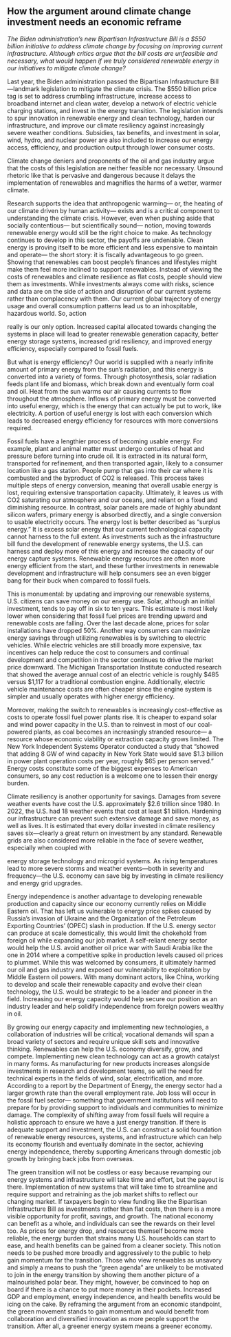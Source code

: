 ## How the argument around climate change investment needs an economic reframe

_The Biden administration’s new Bipartisan Infrastructure Bill is a $550 billion initiative to address climate change
by focusing on improving current infrastructure. Although critics argue that the bill costs are unfeasible and
necessary, what would happen if we truly considered renewable energy in our initiatives to mitigate climate
change?_

Last year, the Biden administration passed the Bipartisan Infrastructure Bill—landmark legislation to
mitigate the climate crisis. The $550 billion price tag is set to address crumbling infrastructure, increase access to
broadband internet and clean water, develop a network of electric vehicle charging stations, and invest in the energy
transition. The legislation intends to spur innovation in renewable energy and clean technology, harden our
infrastructure, and improve our climate resiliency against increasingly severe weather conditions. Subsidies, tax
benefits, and investment in solar, wind, hydro, and nuclear power are also included to increase our energy access,
efficiency, and production output through lower consumer costs.

Climate change deniers and proponents of the oil and gas industry argue that the costs of this legislation
are neither feasible nor necessary. Unsound rhetoric like that is pervasive and dangerous because it delays the
implementation of renewables and magnifies the harms of a wetter, warmer climate.

Research supports the idea that anthropogenic warming— or, the heating of our climate driven by human
activity— exists and is a critical component to understanding the climate crisis. However, even when pushing aside
that socially contentious— but scientifically sound— notion, moving towards renewable energy would still be the
right choice to make. As technology continues to develop in this sector, the payoffs are undeniable. Clean energy is
proving itself to be more efficient and less expensive to maintain and operate— the short story: it is fiscally
advantageous to go green. Showing that renewables can boost people’s finances and lifestyles might make them feel
more inclined to support renewables. Instead of viewing the costs of renewables and climate resilience as flat costs,
people should view them as investments. While investments always come with risks, science and data are on the
side of action and disruption of our current systems rather than complacency with them. Our current global
trajectory of energy usage and overall consumption patterns lead us to an inhospitable, hazardous world. So, action


really is our only option. Increased capital allocated towards changing the systems in place will lead to greater
renewable generation capacity, better energy storage systems, increased grid resiliency, and improved energy
efficiency, especially compared to fossil fuels.

But what is energy efficiency? Our world is supplied with a nearly infinite amount of primary energy from
the sun’s radiation, and this energy is converted into a variety of forms. Through photosynthesis, solar radiation
feeds plant life and biomass, which break down and eventually form coal and oil. Heat from the sun warms our air
causing currents to flow throughout the atmosphere. Inflows of primary energy must be converted into useful
energy, which is the energy that can actually be put to work, like electricity. A portion of useful energy is lost with
each conversion which leads to decreased energy efficiency for resources with more conversions required.

Fossil fuels have a lengthier process of becoming usable energy. For example, plant and animal matter
must undergo centuries of heat and pressure before turning into crude oil. It is extracted in its natural form,
transported for refinement, and then transported again, likely to a consumer location like a gas station. People pump
that gas into their car where it is combusted and the byproduct of CO2 is released. This process takes multiple steps
of energy conversion, meaning that overall usable energy is lost, requiring extensive transportation capacity.
Ultimately, it leaves us with CO2 saturating our atmosphere and our oceans, and reliant on a fixed and diminishing
resource. In contrast, solar panels are made of highly abundant silicon wafers, primary energy is absorbed directly,
and a single conversion to usable electricity occurs. The energy lost is better described as “surplus energy.” It is
excess solar energy that our current technological capacity cannot harness to the full extent. As investments such as
the infrastructure bill fund the development of renewable energy systems, the U.S. can harness and deploy more of
this energy and increase the capacity of our energy capture systems. Renewable energy resources are often more
energy efficient from the start, and these further investments in renewable development and infrastructure will help
consumers see an even bigger bang for their buck when compared to fossil fuels.

This is monumental: by updating and improving our renewable systems, U.S. citizens can save money on
our energy use. Solar, although an initial investment, tends to pay off in six to ten years. This estimate is most likely
lower when considering that fossil fuel prices are trending upward and renewable costs are falling. Over the last
decade alone, prices for solar installations have dropped 50%. Another way consumers can maximize energy savings
through utilizing renewables is by switching to electric vehicles. While electric vehicles are still broadly more
expensive, tax incentives can help reduce the cost to consumers and continual development and competition in the
sector continues to drive the market price downward. The Michigan Transportation Institute conducted research that
showed the average annual cost of an electric vehicle is roughly $485 versus $1,117 for a traditional combustion
engine. Additionally, electric vehicle maintenance costs are often cheaper since the engine system is simpler and
usually operates with higher energy efficiency.

Moreover, making the switch to renewables is increasingly cost-effective as costs to operate fossil fuel
power plants rise. It is cheaper to expand solar and wind power capacity in the U.S. than to reinvest in most of our
coal-powered plants, as coal becomes an increasingly stranded resource— a resource whose economic viability or
extraction capacity grows limited. The New York Independent Systems Operator conducted a study that “showed
that adding 8 GW of wind capacity in New York State would save $1.3 billion in power plant operation costs per
year, roughly $65 per person served.” Energy costs constitute some of the biggest expenses to American consumers,
so any cost reduction is a welcome one to lessen their energy burden.

Climate resiliency is another opportunity for savings. Damages from severe weather events have cost the
U.S. approximately $2.6 trillion since 1980. In 2022, the U.S. had 18 weather events that cost at least $1 billion.
Hardening our infrastructure can prevent such extensive damage and save money, as well as lives. It is estimated
that every dollar invested in climate resiliency saves six—clearly a great return on investment by any standard.
Renewable grids are also considered more reliable in the face of severe weather, especially when coupled with


energy storage technology and microgrid systems. As rising temperatures lead to more severe storms and weather
events—both in severity and frequency—the U.S. economy can save big by investing in climate resiliency and
energy grid upgrades.

Energy independence is another advantage to developing renewable production and capacity since our
economy currently relies on Middle Eastern oil. That has left us vulnerable to energy price spikes caused by
Russia’s invasion of Ukraine and the Organization of the Petroleum Exporting Countries’ (OPEC) slash in
production. If the U.S. energy sector can produce at scale domestically, this would limit the chokehold from foreign
oil while expanding our job market. A self-reliant energy sector would help the U.S. avoid another oil price war with
Saudi Arabia like the one in 2014 where a competitive spike in production levels caused oil prices to plummet.
While this was welcomed by consumers, it ultimately harmed our oil and gas industry and exposed our vulnerability
to exploitation by Middle Eastern oil powers. With many dominant actors, like China, working to develop and scale
their renewable capacity and evolve their clean technology, the U.S. would be strategic to be a leader and pioneer in
the field. Increasing our energy capacity would help secure our position as an industry leader and help solidify
independence from foreign powers wealthy in oil.

By growing our energy capacity and implementing new technologies, a collaboration of industries will be
critical; vocational demands will span a broad variety of sectors and require unique skill sets and innovative
thinking. Renewables can help the U.S. economy diversify, grow, and compete. Implementing new clean technology
can act as a growth catalyst in many forms. As manufacturing for new products increases alongside investments in
research and development teams, so will the need for technical experts in the fields of wind, solar, electrification,
and more. According to a report by the Department of Energy, the energy sector had a larger growth rate than the
overall employment rate. Job loss will occur in the fossil fuel sector— something that government institutions will
need to prepare for by providing support to individuals and communities to minimize damage. The complexity of
shifting away from fossil fuels will require a holistic approach to ensure we have a just energy transition. If there is
adequate support and investment, the U.S. can construct a solid foundation of renewable energy resources, systems,
and infrastructure which can help its economy flourish and eventually dominate in the sector, achieving energy
independence, thereby supporting Americans through domestic job growth by bringing back jobs from overseas.

The green transition will not be costless or easy because revamping our energy systems and infrastructure
will take time and effort, but the payout is there. Implementation of new systems that will take time to streamline
and require support and retraining as the job market shifts to reflect our changing market. If taxpayers begin to view
funding like the Bipartisan Infrastructure Bill as investments rather than flat costs, then there is a more visible
opportunity for profit, savings, and growth. The national economy can benefit as a whole, and individuals can see
the rewards on their level too. As prices for energy drop, and resources themself become more reliable, the energy
burden that strains many U.S. households can start to ease, and health benefits can be gained from a cleaner society.
This notion needs to be pushed more broadly and aggressively to the public to help gain momentum for the
transition. Those who view renewables as unsavory and simply a means to push the “green agenda” are unlikely to
be motivated to join in the energy transition by showing them another picture of a malnourished polar bear. They
might, however, be convinced to hop on board if there is a chance to put more money in their pockets. Increased
GDP and employment, energy independence, and health benefits would be icing on the cake. By reframing the
argument from an economic standpoint, the green movement stands to gain momentum and would benefit from
collaboration and diversified innovation as more people support the transition. After all, a greener energy system
means a greener economy.



